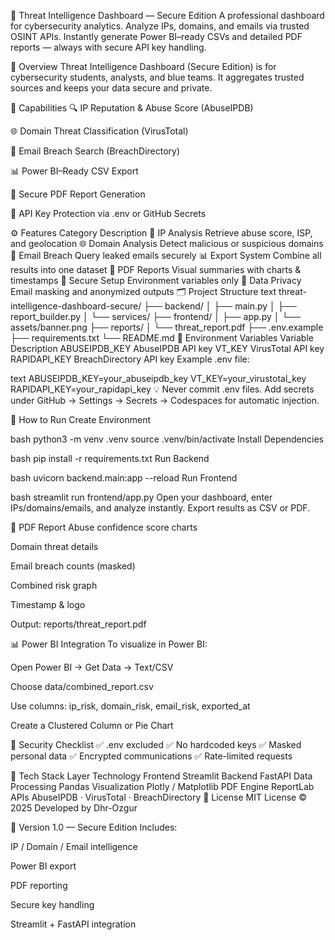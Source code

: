 🧠 Threat Intelligence Dashboard — Secure Edition
A professional dashboard for cybersecurity analytics. Analyze IPs, domains, and emails via trusted OSINT APIs. Instantly generate Power BI–ready CSVs and detailed PDF reports — always with secure API key handling.

🎯 Overview
Threat Intelligence Dashboard (Secure Edition) is for cybersecurity students, analysts, and blue teams.
It aggregates trusted sources and keeps your data secure and private.

🚀 Capabilities
🔍 IP Reputation & Abuse Score (AbuseIPDB)

🌐 Domain Threat Classification (VirusTotal)

📧 Email Breach Search (BreachDirectory)

📊 Power BI–Ready CSV Export

🧾 Secure PDF Report Generation

🔐 API Key Protection via .env or GitHub Secrets

⚙️ Features
Category	Description
🧩 IP Analysis	Retrieve abuse score, ISP, and geolocation
🌐 Domain Analysis	Detect malicious or suspicious domains
📧 Email Breach	Query leaked emails securely
📊 Export System	Combine all results into one dataset
🧾 PDF Reports	Visual summaries with charts & timestamps
🔐 Secure Setup	Environment variables only
🧱 Data Privacy	Email masking and anonymized outputs
🗂️ Project Structure
text
threat-intelligence-dashboard-secure/
├── backend/
│   ├── main.py
│   ├── report_builder.py
│   └── services/
├── frontend/
│   ├── app.py
│   └── assets/banner.png
├── reports/
│   └── threat_report.pdf
├── .env.example
├── requirements.txt
└── README.md
🔐 Environment Variables
Variable	Description
ABUSEIPDB_KEY	AbuseIPDB API key
VT_KEY	VirusTotal API key
RAPIDAPI_KEY	BreachDirectory API key
Example .env file:

text
ABUSEIPDB_KEY=your_abuseipdb_key
VT_KEY=your_virustotal_key
RAPIDAPI_KEY=your_rapidapi_key
💡 Never commit .env files.
Add secrets under GitHub → Settings → Secrets → Codespaces for automatic injection.

🚀 How to Run
Create Environment

bash
python3 -m venv .venv
source .venv/bin/activate
Install Dependencies

bash
pip install -r requirements.txt
Run Backend

bash
uvicorn backend.main:app --reload
Run Frontend

bash
streamlit run frontend/app.py
Open your dashboard, enter IPs/domains/emails, and analyze instantly.
Export results as CSV or PDF.

📄 PDF Report
Abuse confidence score charts

Domain threat details

Email breach counts (masked)

Combined risk graph

Timestamp & logo

Output: reports/threat_report.pdf

📊 Power BI Integration
To visualize in Power BI:

Open Power BI → Get Data → Text/CSV

Choose data/combined_report.csv

Use columns: ip_risk, domain_risk, email_risk, exported_at

Create a Clustered Column or Pie Chart

🧱 Security Checklist
✅ .env excluded
✅ No hardcoded keys
✅ Masked personal data
✅ Encrypted communications
✅ Rate-limited requests

🧩 Tech Stack
Layer	Technology
Frontend	Streamlit
Backend	FastAPI
Data Processing	Pandas
Visualization	Plotly / Matplotlib
PDF Engine	ReportLab
APIs	AbuseIPDB · VirusTotal · BreachDirectory
🧾 License
MIT License © 2025
Developed by Dhr-Ozgur

🏁 Version 1.0 — Secure Edition
Includes:

IP / Domain / Email intelligence

Power BI export

PDF reporting

Secure key handling

Streamlit + FastAPI integration
